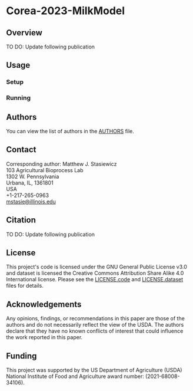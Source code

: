 # Corea-2023-MilkModel

## Overview
TO DO: Update following publication

## Usage

### Setup

### Running

## Authors
You can view the list of authors in the [AUTHORS](/AUTHORS) file.

## Contact
Corresponding author: Matthew J. Stasiewicz<br>
103 Agricultural Bioprocess Lab<br>
1302 W. Pennsylvania<br>
Urbana, IL, 1361801<br>
USA<br>
+1-217-265-0963<br>
[mstasie@illinois.edu](mailto:mstasie@illinois.edu)

## Citation
TO DO: Update following publication

## License
This project's code is licensed under the GNU General Public License v3.0 and dataset is licensed the Creative Commons Attribution Share Alike 4.0 International license. Please see the [LICENSE.code](/LICENSE.code) and [LICENSE.dataset](/LICENSE.dataset) files for details.

## Acknowledgements
Any opinions, findings, or recommendations in this paper are those of the authors and do not necessarily reflect the view of the USDA. The authors declare that they have no known conflicts of interest that could influence the work reported in this paper.

## Funding
This project was supported by the US Department of Agriculture (USDA) National Institute of Food and Agriculture award number: (2021-68008-34106).
